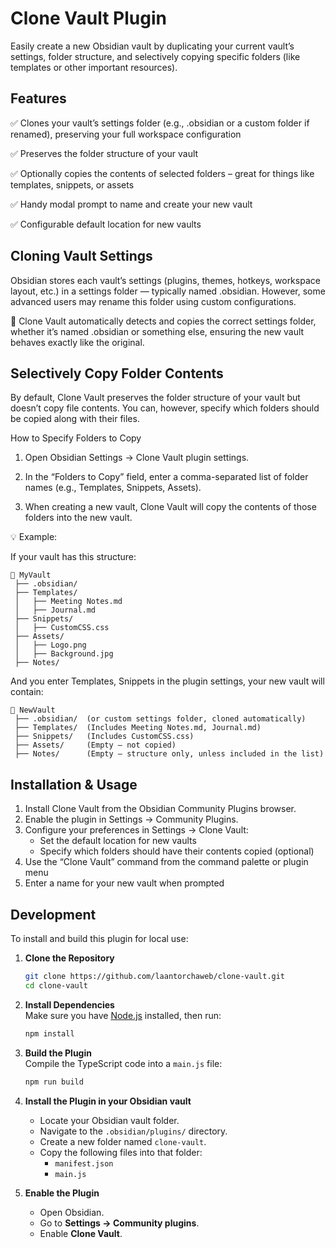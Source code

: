 # Clone Vault Plugin

Easily create a new Obsidian vault by duplicating your current vault’s settings, folder structure, and selectively copying specific folders (like templates or other important resources).

## Features

✅ Clones your vault’s settings folder (e.g., .obsidian or a custom folder if renamed), preserving your full workspace configuration

✅ Preserves the folder structure of your vault

✅ Optionally copies the contents of selected folders – great for things like templates, snippets, or assets

✅ Handy modal prompt to name and create your new vault

✅ Configurable default location for new vaults

## Cloning Vault Settings

Obsidian stores each vault’s settings (plugins, themes, hotkeys, workspace layout, etc.) in a settings folder — typically named .obsidian. However, some advanced users may rename this folder using custom configurations.

🔹 Clone Vault automatically detects and copies the correct settings folder, whether it’s named .obsidian or something else, ensuring the new vault behaves exactly like the original.

## Selectively Copy Folder Contents

By default, Clone Vault preserves the folder structure of your vault but doesn’t copy file contents. You can, however, specify which folders should be copied along with their files.

How to Specify Folders to Copy
1.	Open Obsidian Settings → Clone Vault plugin settings.
 
2.	In the “Folders to Copy” field, enter a comma-separated list of folder names (e.g., Templates, Snippets, Assets).
 
3.	When creating a new vault, Clone Vault will copy the contents of those folders into the new vault.


💡 Example:

If your vault has this structure:

```
📂 MyVault  
 ├── .obsidian/  
 ├── Templates/  
 │   ├── Meeting Notes.md  
 │   ├── Journal.md  
 ├── Snippets/  
 │   ├── CustomCSS.css  
 ├── Assets/  
 │   ├── Logo.png  
 │   ├── Background.jpg  
 ├── Notes/
```

And you enter Templates, Snippets in the plugin settings, your new vault will contain:

```
📂 NewVault  
 ├── .obsidian/  (or custom settings folder, cloned automatically)  
 ├── Templates/  (Includes Meeting Notes.md, Journal.md)  
 ├── Snippets/   (Includes CustomCSS.css)  
 ├── Assets/     (Empty – not copied)  
 ├── Notes/      (Empty – structure only, unless included in the list)  
```


## Installation & Usage
1.	Install Clone Vault from the Obsidian Community Plugins browser.
2.	Enable the plugin in Settings → Community Plugins.
3.	Configure your preferences in Settings → Clone Vault:
     - Set the default location for new vaults
     - Specify which folders should have their contents copied (optional)
5.	Use the “Clone Vault” command from the command palette or plugin menu
6.	Enter a name for your new vault when prompted


## Development

To install and build this plugin for local use:

1. **Clone the Repository**
   ```bash
   git clone https://github.com/laantorchaweb/clone-vault.git
   cd clone-vault
   ```

2. **Install Dependencies**  
   Make sure you have [Node.js](https://nodejs.org/) installed, then run:
   ```bash
   npm install
   ```

3. **Build the Plugin**  
   Compile the TypeScript code into a `main.js` file:
   ```bash
   npm run build
   ```

4. **Install the Plugin in your Obsidian vault**  
   - Locate your Obsidian vault folder.
   - Navigate to the `.obsidian/plugins/` directory.
   - Create a new folder named `clone-vault`.
   - Copy the following files into that folder:
     - `manifest.json`
     - `main.js`

5. **Enable the Plugin**  
   - Open Obsidian.
   - Go to **Settings → Community plugins**.
   - Enable **Clone Vault**.

